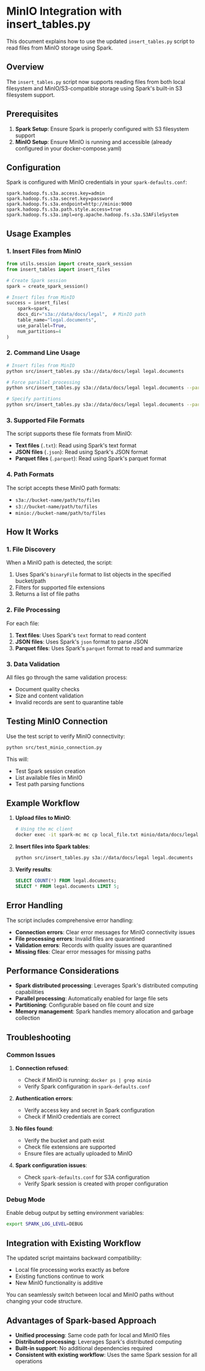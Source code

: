 # MinIO Integration with insert_tables.py

This document explains how to use the updated `insert_tables.py` script to read files from MinIO storage using Spark.

## Overview

The `insert_tables.py` script now supports reading files from both local filesystem and MinIO/S3-compatible storage using Spark's built-in S3 filesystem support.

## Prerequisites

1. **Spark Setup**: Ensure Spark is properly configured with S3 filesystem support
2. **MinIO Setup**: Ensure MinIO is running and accessible (already configured in your docker-compose.yaml)

## Configuration

Spark is configured with MinIO credentials in your `spark-defaults.conf`:

```properties
spark.hadoop.fs.s3a.access.key=admin
spark.hadoop.fs.s3a.secret.key=password
spark.hadoop.fs.s3a.endpoint=http://minio:9000
spark.hadoop.fs.s3a.path.style.access=true
spark.hadoop.fs.s3a.impl=org.apache.hadoop.fs.s3a.S3AFileSystem
```

## Usage Examples

### 1. Insert Files from MinIO

```python
from utils.session import create_spark_session
from insert_tables import insert_files

# Create Spark session
spark = create_spark_session()

# Insert files from MinIO
success = insert_files(
    spark=spark,
    docs_dir="s3a://data/docs/legal",  # MinIO path
    table_name="legal.documents",
    use_parallel=True,
    num_partitions=4
)
```

### 2. Command Line Usage

```bash
# Insert files from MinIO
python src/insert_tables.py s3a://data/docs/legal legal.documents

# Force parallel processing
python src/insert_tables.py s3a://data/docs/legal legal.documents --parallel

# Specify partitions
python src/insert_tables.py s3a://data/docs/legal legal.documents --partitions 8
```

### 3. Supported File Formats

The script supports these file formats from MinIO:
- **Text files** (`.txt`): Read using Spark's text format
- **JSON files** (`.json`): Read using Spark's JSON format
- **Parquet files** (`.parquet`): Read using Spark's parquet format

### 4. Path Formats

The script accepts these MinIO path formats:
- `s3a://bucket-name/path/to/files`
- `s3://bucket-name/path/to/files`
- `minio://bucket-name/path/to/files`

## How It Works

### 1. File Discovery

When a MinIO path is detected, the script:
1. Uses Spark's `binaryFile` format to list objects in the specified bucket/path
2. Filters for supported file extensions
3. Returns a list of file paths

### 2. File Processing

For each file:
1. **Text files**: Uses Spark's `text` format to read content
2. **JSON files**: Uses Spark's `json` format to parse JSON
3. **Parquet files**: Uses Spark's `parquet` format to read and summarize

### 3. Data Validation

All files go through the same validation process:
- Document quality checks
- Size and content validation
- Invalid records are sent to quarantine table

## Testing MinIO Connection

Use the test script to verify MinIO connectivity:

```bash
python src/test_minio_connection.py
```

This will:
- Test Spark session creation
- List available files in MinIO
- Test path parsing functions

## Example Workflow

1. **Upload files to MinIO**:
   ```bash
   # Using the mc client
   docker exec -it spark-mc mc cp local_file.txt minio/data/docs/legal/
   ```

2. **Insert files into Spark tables**:
   ```bash
   python src/insert_tables.py s3a://data/docs/legal legal.documents
   ```

3. **Verify results**:
   ```sql
   SELECT COUNT(*) FROM legal.documents;
   SELECT * FROM legal.documents LIMIT 5;
   ```

## Error Handling

The script includes comprehensive error handling:

- **Connection errors**: Clear error messages for MinIO connectivity issues
- **File processing errors**: Invalid files are quarantined
- **Validation errors**: Records with quality issues are quarantined
- **Missing files**: Clear error messages for missing paths

## Performance Considerations

- **Spark distributed processing**: Leverages Spark's distributed computing capabilities
- **Parallel processing**: Automatically enabled for large file sets
- **Partitioning**: Configurable based on file count and size
- **Memory management**: Spark handles memory allocation and garbage collection

## Troubleshooting

### Common Issues

1. **Connection refused**:
   - Check if MinIO is running: `docker ps | grep minio`
   - Verify Spark configuration in `spark-defaults.conf`

2. **Authentication errors**:
   - Verify access key and secret in Spark configuration
   - Check if MinIO credentials are correct

3. **No files found**:
   - Verify the bucket and path exist
   - Check file extensions are supported
   - Ensure files are actually uploaded to MinIO

4. **Spark configuration issues**:
   - Check `spark-defaults.conf` for S3A configuration
   - Verify Spark session is created with proper configuration

### Debug Mode

Enable debug output by setting environment variables:
```bash
export SPARK_LOG_LEVEL=DEBUG
```

## Integration with Existing Workflow

The updated script maintains backward compatibility:
- Local file processing works exactly as before
- Existing functions continue to work
- New MinIO functionality is additive

You can seamlessly switch between local and MinIO paths without changing your code structure.

## Advantages of Spark-based Approach

- **Unified processing**: Same code path for local and MinIO files
- **Distributed processing**: Leverages Spark's distributed computing
- **Built-in support**: No additional dependencies required
- **Consistent with existing workflow**: Uses the same Spark session for all operations 